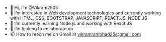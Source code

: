 - 👋 Hi, I’m @Vikram2505
- 👀 I’m interested in Web development technologies and currently working with HTML, CSS, BOOTSTRAP, JAVASCRIPT, REACT.JS, NODE.JS
- 🌱 I’m currently learning Node.js and working with React.JS
- 💞️ I’m looking to collaborate on 
- 📫 How to reach me on Gmail at vikramrambhad25@gmail.com

<!---
Vikram2505/Vikram2505 is a ✨ special ✨ repository because its `README.md` (this file) appears on your GitHub profile.
You can click the Preview link to take a look at your changes.
--->
